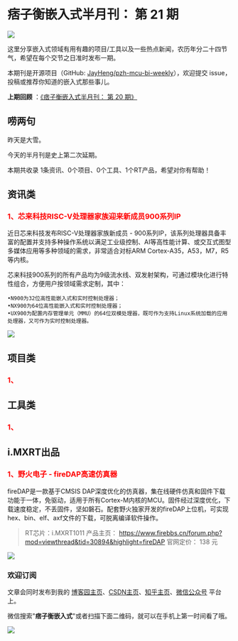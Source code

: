 # 痞子衡嵌入式半月刊： 第 21 期

![](http://henjay724.com/image/cnblogs/pzh_mcu_bi_weekly.PNG)

这里分享嵌入式领域有用有趣的项目/工具以及一些热点新闻，农历年分二十四节气，希望在每个交节之日准时发布一期。

本期刊是开源项目（GitHub: [JayHeng/pzh-mcu-bi-weekly](https://github.com/JayHeng/pzh-mcu-bi-weekly)），欢迎提交 issue，投稿或推荐你知道的嵌入式那些事儿。

**上期回顾** ：[《痞子衡嵌入式半月刊： 第 20 期》](https://www.cnblogs.com/henjay724/p/14021089.html)

## 唠两句

昨天是大雪。

今天的半月刊是史上第二次延期。

本期共收录 1条资讯、0个项目、0个工具、1个RT产品，希望对你有帮助！

## 资讯类

### <font color="red">1、芯来科技RISC-V处理器家族迎来新成员900系列IP</font>

近日芯来科技发布RISC-V处理器家族新成员 - 900系列IP，该系列处理器具备丰富的配置并支持多种操作系统以满足工业级控制、AI等高性能计算、或交互式图型多媒体应用等多种领域的需求，非常适合对标ARM Cortex-A35，A53，M7，R5等内核。

芯来科技900系列的所有产品均为9级流水线、双发射架构，可通过模块化进行特性组合，方便用户按领域需求定制，其中：

```text
•N900为32位高性能嵌入式和实时控制处理器；
•NX900为64位高性能嵌入式和实时控制处理器；
•UX900为配置内存管理单元（MMU）的64位双模处理器，既可作为支持Linux系统加载的应用处理器，又可作为实时控制处理器。
```

![](http://henjay724.com/image/bi-weekly/nucleisys_900series.PNG)

## 项目类

### <font color="red">1、</font>




## 工具类

### <font color="red">1、</font>

## i.MXRT出品

### <font color="red">1、野火电子 - fireDAP高速仿真器</font>

fireDAP是一款基于CMSIS DAP深度优化的仿真器，集在线硬件仿真和固件下载功能于一体，免驱动，适用于所有Cortex-M内核的MCU。固件经过深度优化，下载速度稳定，不丢固件，坚如磐石。配套野火独家开发的fireDAP上位机，可实现hex、bin、elf、axf文件的下载，可脱离编译软件操作。

> RT芯片：i.MXRT1011
> 产品主页： https://www.firebbs.cn/forum.php?mod=viewthread&tid=30894&highlight=fireDAP
> 官网定价： 138 元

![](http://henjay724.com/image/cnblogs/fireDAP_view.PNG)

### 欢迎订阅

文章会同时发布到我的 [博客园主页](https://www.cnblogs.com/henjay724/)、[CSDN主页](https://blog.csdn.net/henjay724)、[知乎主页](https://www.zhihu.com/people/henjay724)、[微信公众号](http://weixin.sogou.com/weixin?type=1&query=痞子衡嵌入式) 平台上。

微信搜索"__痞子衡嵌入式__"或者扫描下面二维码，就可以在手机上第一时间看了哦。

![](http://henjay724.com/image/github/pzhMcu_qrcode_258x258.jpg)


